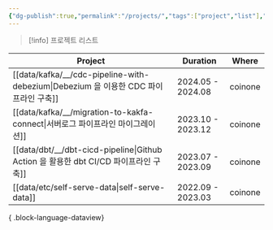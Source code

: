 ```yaml
---
{"dg-publish":true,"permalink":"/projects/","tags":["project","list"],"dgLinkPreview":true,"noteIcon":"","created":"2024-10-02T18:51:46.000+09:00"}
---
```




> [!info] 프로젝트 리스트


| Project                                                                      | Duration          | Where   |
| ---------------------------------------------------------------------------- | ----------------- | ------- |
| [[data/kafka/__/cdc-pipeline-with-debezium\|Debezium 을 이용한 CDC 파이프라인 구축]] | 2024.05 - 2024.08 | coinone |
| [[data/kafka/__/migration-to-kakfa-connect\|서버로그 파이프라인 마이그레이션]]           | 2023.10 - 2023.12 | coinone |
| [[data/dbt/__/dbt-cicd-pipeline\|Github Action 을 활용한 dbt CI/CD 파이프라인 구축]] | 2023.07 - 2023.09 | coinone |
| [[data/etc/self-serve-data\|self-serve-data]]                             | 2022.09 - 2023.03 | coinone |

{ .block-language-dataview}
